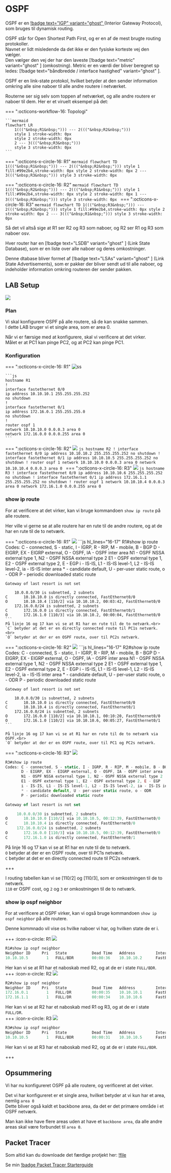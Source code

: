 
# OSPF

OSPF er en [!badge text="IGP" variant="ghost" ](/test.md) (Interior Gateway Protocol), som bruges til dynamisk routing.<br>

OSPF står for Open Shortest Path First, og er en af de mest brugte routing protokoller.<br>
Navnet er lidt misledende da det ikke er den fysiske korteste vej den vælger.<br>
Den vælger den vej der har den laveste [!badge text="metric" variant="ghost" ] (omkostning).
Metric er en værdi der bliver beregnet sp ledes: [!badge text="båndbredde / interface hastighed" variant="ghost" ].<br>




OSPF er en link-state protokol, hvilket betyder at den sender information omkring alle sine naboer til alle andre routere i netværket.

Routerne ser sig selv som toppen af netværket, og alle andre routere er naboer til dem.
Her er et viruelt eksempel på det:
    
=== ":octicons-workflow-16: Topologi"

    ```mermaid
    flowchart LR
        1((("&nbsp;R1&nbsp;"))) --- 2((("&nbsp;R2&nbsp;")))
        style 1 stroke-width: 0px
        style 2 stroke-width: 0px
        2 --- 3((("&nbsp;R3&nbsp;")))
        style 3 stroke-width: 0px
    ```
=== ":octicons-x-circle-16: R1"
    ```mermaid
    flowchart TD
        1((("&nbsp;R1&nbsp;"))) --- 2((("&nbsp;R2&nbsp;")))
        style 1 fill:#99e2b4,stroke-width: 0px
        style 2 stroke-width: 0px
        2 --- 3((("&nbsp;R3&nbsp;")))
        style 3 stroke-width: 0px
    ```

=== ":octicons-x-circle-16: R2"
    ```mermaid
    flowchart TD
        1((("&nbsp;R2&nbsp;"))) --- 2((("&nbsp;R1&nbsp;")))
        style 1 fill:#99e2b4,stroke-width: 0px
        style 2 stroke-width: 0px
        1 --- 3((("&nbsp;R3&nbsp;")))
        style 3 stroke-width: 0px
    ```
=== ":octicons-x-circle-16: R3"
    ```mermaid
    flowchart TD
        1((("&nbsp;R3&nbsp;"))) --- 2((("&nbsp;R2&nbsp;")))
        style 1 fill:#99e2b4,stroke-width: 0px
        style 2 stroke-width: 0px
        2 --- 3((("&nbsp;R1&nbsp;")))
        style 3 stroke-width: 0px
    ```

Så det vil altså sige at R1 ser R2 og R3 som naboer, og R2 ser R1 og R3 som naboer osv.

Hver router har en [!badge text="LSDB" variant="ghost" ] (Link State Database), som er en liste over alle naboer og deres omkostninger.

Denne dtabase bliver formet af [!badge text="LSAs" variant="ghost" ] (Link State Advertisements), som er pakker der bliver sendt ud til alle naboer, og indeholder information omkring routeren der sender pakken.


## LAB Setup

![](/img/OSPF.png) 

### Plan

Vi skal konfigurere OSPF på alle routere, så de kan snakke sammen.<br>
I dette LAB bruger vi et single area, som er area 0.

Når vi er færsige med at konfigurere, skal vi verificere at det virker.<br>
Målet er at PC1 kan pinge PC2, og at PC2 kan pinge PC1.

### Konfiguration

=== ":octicons-x-circle-16: R1"
    ![ss](img/OSPF_R1.png) 
    
    ```js
    hostname R1
    !
    interface fastethernet 0/0
    ip address 10.10.10.1 255.255.255.252
    no shutdown
    !
    interface fastethernet 0/1
    ip address 172.16.0.1 255.255.255.0
    no shutdown
    !
    router ospf 1
    network 10.10.10.0 0.0.0.3 area 0
    network 172.16.0.0 0.0.0.255 area 0
    ```
=== ":octicons-x-circle-16: R2"
    ![](img/OSPF_R2.png)
    ```js
    hostname R2
    !
    interface fastethernet 0/0
    ip address 10.10.10.2 255.255.255.252
    no shutdown
    !
    interface fastethernet 0/1
    ip address 10.10.10.5 255.255.255.252
    no shutdown
    !
    router ospf 1
    network 10.10.10.0 0.0.0.3 area 0
    network 10.10.10.4 0.0.0.3 area 0
    ```
=== ":octicons-x-circle-16: R3"
    ![](img/OSPF_R3.png)
    ```js
    hostname R3
    !
    interface fastethernet 0/0
    ip address 10.10.10.6 255.255.255.252
    no shutdown
    !
    interface fastethernet 0/1
    ip address 172.16.1.1 255.255.255.252
    no shutdown
    !
    router ospf 1
    network 10.10.10.4 0.0.0.3 area 0
    network 172.16.1.0 0.0.0.255 area 0
    ```

### show ip route


For at verificere at det virker, kan vi bruge kommandoen `show ip route` på alle routere.

Her ville vi gerne se at alle routere har en rute til de andre routere, og at de har en rute til de to netværk.



=== ":octicons-x-circle-16: R1"
    ![](img/OSPF_R1.png)
    ```js hl_lines="16-17"
    R1#show ip route 
    Codes: C - connected, S - static, I - IGRP, R - RIP, M - mobile, B - BGP
        D - EIGRP, EX - EIGRP external, O - OSPF, IA - OSPF inter area
        N1 - OSPF NSSA external type 1, N2 - OSPF NSSA external type 2
        E1 - OSPF external type 1, E2 - OSPF external type 2, E - EGP
        i - IS-IS, L1 - IS-IS level-1, L2 - IS-IS level-2, ia - IS-IS inter area
        * - candidate default, U - per-user static route, o - ODR
        P - periodic downloaded static route

    Gateway of last resort is not set

        10.0.0.0/30 is subnetted, 2 subnets
    C       10.10.10.0 is directly connected, FastEthernet0/0
    O       10.10.10.4 [110/2] via 10.10.10.2, 00:03:42, FastEthernet0/0
        172.16.0.0/24 is subnetted, 2 subnets
    C       172.16.0.0 is directly connected, FastEthernet0/1
    O       172.16.1.0 [110/3] via 10.10.10.2, 00:00:04, FastEthernet0/0
    ```
    På linje 16 og 17 kan vi se at R1 har en rute til de to netværk.<br>
    `C` betyder at det er en directly connected route til PC1s netværk. <br>
    `O` betyder at der er en OSPF route, over til PC2s netværk.

=== ":octicons-x-circle-16: R2"
    ![](img/OSPF_R2.png)
    ```js hl_lines="16-17"
    R2#show ip route
    Codes: C - connected, S - static, I - IGRP, R - RIP, M - mobile, B - BGP
        D - EIGRP, EX - EIGRP external, O - OSPF, IA - OSPF inter area
        N1 - OSPF NSSA external type 1, N2 - OSPF NSSA external type 2
        E1 - OSPF external type 1, E2 - OSPF external type 2, E - EGP
        i - IS-IS, L1 - IS-IS level-1, L2 - IS-IS level-2, ia - IS-IS inter area
        * - candidate default, U - per-user static route, o - ODR
        P - periodic downloaded static route

    Gateway of last resort is not set

        10.0.0.0/30 is subnetted, 2 subnets
    C       10.10.10.0 is directly connected, FastEthernet0/0
    C       10.10.10.4 is directly connected, FastEthernet0/1
        172.16.0.0/24 is subnetted, 2 subnets
    O       172.16.0.0 [110/2] via 10.10.10.1, 00:10:20, FastEthernet0/0
    O       172.16.1.0 [110/2] via 10.10.10.6, 00:05:27, FastEthernet0/1
    ```

    På linje 16 og 17 kan vi se at R1 har en rute til de to netværk via OSPF.<br>
    `O` betyder at der er en OSPF route, over til PC1 og PC2s netværk.

=== ":octicons-x-circle-16: R3"
 ![](img/OSPF_R3.png) 
```js hl_lines="16-17"
R3#show ip route
Codes: C - connected, S - static, I - IGRP, R - RIP, M - mobile, B - BGP
       D - EIGRP, EX - EIGRP external, O - OSPF, IA - OSPF inter area
       N1 - OSPF NSSA external type 1, N2 - OSPF NSSA external type 2
       E1 - OSPF external type 1, E2 - OSPF external type 2, E - EGP
       i - IS-IS, L1 - IS-IS level-1, L2 - IS-IS level-2, ia - IS-IS inter area
       * - candidate default, U - per-user static route, o - ODR
       P - periodic downloaded static route

Gateway of last resort is not set

     10.0.0.0/30 is subnetted, 2 subnets
O       10.10.10.0 [110/2] via 10.10.10.5, 00:12:39, FastEthernet0/0
C       10.10.10.4 is directly connected, FastEthernet0/0
     172.16.0.0/24 is subnetted, 2 subnets
O       172.16.0.0 [110/3] via 10.10.10.5, 00:12:39, FastEthernet0/0
C       172.16.1.0 is directly connected, FastEthernet0/1
```
På linje 16 og 17 kan vi se at R1 har en rute til de to netværk.<br>
`O` betyder at der er en OSPF route, over til PC1s netværk.<br>
`C` betyder at det er en directly connected route til PC2s netværk. 

 +++

 I routing tabellen kan vi se [110/2] og [110/3], som er omkostningen til de to netværk.<br>
 `110` er OSPF cost, og `2` og `3` er omkostningen til de to netværk.<br>

### show ip ospf neighbor

For at verificere at OSPF virker, kan vi også bruge kommandoen `show ip ospf neighbor` på alle routere.

Denne kommnado vil vise os hvilke naboer vi har, og hvilken state de er i.


+++ :icon-x-circle: R1
 ![](img/OSPF_R1.png) 

```js #16-17
R1#show ip ospf neighbor
Neighbor ID     Pri   State           Dead Time   Address         Interface
10.10.10.5        1   FULL/BDR        00:00:36    10.10.10.2      FastEthernet0/0
```
Her kan vi se at R1 har et naboskab med R2, og at de er i state `FULL/BDR`.<br>
 +++ :icon-x-circle: R2
  ![](img/OSPF_R2.png) 
 ```js #16-17
 R2#show ip ospf neighbor
Neighbor ID     Pri   State           Dead Time   Address         Interface
172.16.0.1        1   FULL/DR         00:00:35    10.10.10.1      FastEthernet0/0
172.16.1.1        1   FULL/DR         00:00:34    10.10.10.6      FastEthernet0/1
```
Her kan vi se at R2 har et naboskab med R1 og R3, og at de er i state `FULL/DR`.<br>
+++ :icon-x-circle: R3
 ![](img/OSPF_R3.png) 
```js #16-17
R3#show ip ospf neighbor
Neighbor ID     Pri   State           Dead Time   Address         Interface
10.10.10.5        1   FULL/BDR        00:00:31    10.10.10.5      FastEthernet0/0
```
Her kan vi se at R3 har et naboskab med R2, og at de er i state `FULL/BDR`.<br>

 +++

## Opsummering

Vi har nu konfigureret OSPF på alle routere, og verificeret at det virker.<br>

Det vi har konfigureret er et single area, hvilket betyder at vi kun har et area, nemlig `area 0`<br>
Dette bliver også kaldt et backbone area, da det er det primære område i et OSPF netværk.<br>

Man kan ikke have flere areas uden at have et `backbone area`, da alle andre areas skal være forbundet til `area 0`.<br>

 ## Packet Tracer
Som altid kan du downloade det færdige protjekt her: [!file](/Konfig-LABS/OSPF-LAB1/OSPF-LAB1.pkt)

Se min [!badge Packet Tracer Starterguide](/Starterguide/pt.md)